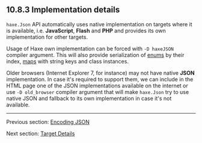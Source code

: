## 10.8.3 Implementation details

`haxe.Json` API automatically uses native implementation on targets where it is available, i.e. **JavaScript**, **Flash** and **PHP** and provides its own implementation for other targets.

Usage of Haxe own implementation can be forced with `-D haxeJSON` compiler argument. This will also provide serialization of [enums](types-enum-instance.md) by their index, [maps](std-Map.md) with string keys and class instances.

Older browsers (Internet Explorer 7, for instance) may not have native **JSON** implementation. In case it's required to support them, we can include in the HTML page one of the JSON implementations available on the internet or use `-D old_browser` compiler argument that will make `haxe.Json` try to use native JSON and fallback to its own implementation in case it's not available.

---

Previous section: [Encoding JSON](std-Json-encoding.md)

Next section: [Target Details](target-details.md)